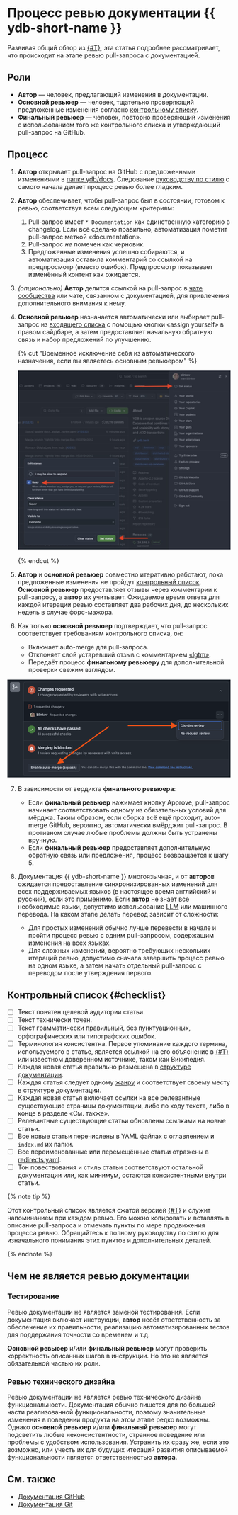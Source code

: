 # Процесс ревью документации {{ ydb-short-name }}

Развивая общий обзор из [{#T}](index.md), эта статья подробнее рассматривает, что происходит на этапе ревью pull-запроса c документацией.

## Роли

- **Автор** — человек, предлагающий изменения в документации.
- **Основной ревьюер** — человек, тщательно проверяющий предложенные изменения согласно [контрольному списку](#checklist).
- **Финальный ревьюер** — человек, повторно проверяющий изменения с использованием того же контрольного списка и утверждающий pull-запрос на GitHub.

## Процесс

1. **Автор** открывает pull-запрос на GitHub с предложенными изменениями в [папке ydb/docs](https://github.com/ydb-platform/ydb/tree/main/ydb/docs). Следование [руководству по стилю](style-guide.md) с самого начала делает процесс ревью более гладким.
2. **Автор** обеспечивает, чтобы pull-запрос был в состоянии, готовом к ревью, соответствуя всем следующим критериям:

   1. Pull-запрос имеет `* Documentation` как единственную категорию в changelog. Если всё сделано правильно, автоматизация пометит pull-запрос меткой «documentation».
   2. Pull-запрос *не* помечен как черновик.
   3. Предложенные изменения успешно собираются, и автоматизация оставила комментарий со ссылкой на предпросмотр (вместо ошибок). Предпросмотр показывает изменённый контент как ожидается.

3. *(опционально)* **Автор** делится ссылкой на pull-запрос в [чате сообщества](https://t.me/ydb_ru) или чате, связанном с документацией, для привлечения дополнительного внимания к нему.
4. **Основной ревьюер** назначается автоматически или выбирает pull-запрос из [входящего списка](https://github.com/ydb-platform/ydb/pulls?q=is%3Aopen+is%3Apr+label%3Adocumentation+draft%3Afalse+no%3Aassignee) с помощью кнопки «assign yourself» в правом сайдбаре, а затем предоставляет начальную обратную связь и набор предложений по улучшению.

   {% cut "Временное исключение себя из автоматического назначения, если вы являетесь основным ревьюером" %}

   ![Исключение себя из автоматического назначения основных ревьюеров](./_assets/excluding-primary-reviewer.jpeg)

   {% endcut %}

5. **Автор** и **основной ревьюер** совместно итеративно работают, пока предложенные изменения не пройдут [контрольный список](#checklist). **Основной ревьюер** предоставляет отзывы через комментарии к pull-запросу, а **автор** их учитывает. Ожидаемое время ответа для каждой итерации ревью составляет два рабочих дня, до нескольких недель в случае форс-мажора.
6. Как только **основной ревьюер** подтверждает, что pull-запрос соответствует требованиям контрольного списка, он:

   - Включает auto-merge для pull-запроса.
   - Отклоняет свой устаревший отзыв c комментарием [«lgtm»](https://en.wiktionary.org/wiki/LGTM).
   - Передаёт процесс **финальному ревьюеру** для дополнительной проверки свежим взглядом.

  ![Пример включения auto-merge и отклонения устаревшего отзыва](./_assets/automerge-and-dismiss.png)

7. В зависимости от вердикта **финального ревьюера**:

   - Если **финальный ревьюер** нажимает кнопку Approve, pull-запрос начинает соответствовать одному из обязательных условий для мёрджа. Таким образом, если сборка всё ещё проходит, auto-merge GitHub, вероятно, автоматически вмёрджит pull-запрос. В противном случае любые проблемы должны быть устранены вручную.
   - Если **финальный ревьюер** предоставляет дополнительную обратную связь или предложения, процесс возвращается к шагу 5.

8. Документация {{ ydb-short-name }} многоязычная, и от **авторов** ожидается предоставление синхронизированных изменений для всех поддерживаемых языков (в настоящее время английский и русский), если это применимо. Если **автор** не знает все необходимые языки, допустимо использование [LLM](https://ru.wikipedia.org/wiki/%D0%91%D0%BE%D0%BB%D1%8C%D1%88%D0%B0%D1%8F_%D1%8F%D0%B7%D1%8B%D0%BA%D0%BE%D0%B2%D0%B0%D1%8F_%D0%BC%D0%BE%D0%B4%D0%B5%D0%BB%D1%8C) или машинного перевода. На каком этапе делать перевод зависит от сложности:

   - Для простых изменений обычно лучше перевести в начале и пройти процесс ревью с одним pull-запросом, содержащим изменения на всех языках.
   - Для сложных изменений, вероятно требующих нескольких итераций ревью, допустимо сначала завершить процесс ревью на одном языке, а затем начать отдельный pull-запрос с переводом после утверждения первого.

## Контрольный список {#checklist}

- [ ] Текст понятен целевой аудитории статьи.
- [ ] Текст технически точен.
- [ ] Текст грамматически правильный, без пунктуационных, орфографических или типографских ошибок.
- [ ] Терминология консистентна. Первое упоминание каждого термина, используемого в статье, является ссылкой на его объяснение в [{#T}](../../concepts/glossary.md) или известном доверенном источнике, таком как Википедия.
- [ ] Каждая новая статья правильно размещена в [структуре документации](structure.md).
- [ ] Каждая статья следует одному [жанру](genres.md) и соответствует своему месту в структуре документации.
- [ ] Каждая новая статья включает ссылки на все релевантные существующие страницы документации, либо по ходу текста, либо в конце в разделе «См. также».
- [ ] Релевантные существующие статьи обновлены ссылками на новые статьи.
- [ ] Все новые статьи перечислены в YAML файлах с оглавлением и `index.md` их папки.
- [ ] Все переименованные или перемещённые статьи отражены в [redirects.yaml](https://github.com/ydb-platform/ydb/blob/main/ydb/docs/redirects.yaml).
- [ ] Тон повествования и стиль статьи соответствуют остальной документации или, как минимум, остаются консистентными внутри статьи.

{% note tip %}

Этот контрольный список является сжатой версией [{#T}](style-guide.md) и служит напоминанием при каждом ревью. Его можно копировать и вставлять в описание pull-запроса и отмечать пункты по мере продвижения процесса ревью. Обращайтесь к полному руководству по стилю для изначального понимания этих пунктов и дополнительных деталей.

{% endnote %}

## Чем не является ревью документации

### Тестирование

Ревью документации не является заменой тестирования. Если документация включает инструкции, **автор** несёт ответственность за обеспечение их правильности, реализацию автоматизированных тестов для поддержания точности со временем и т.д.

**Основной ревьюер** и/или **финальный ревьюер** могут проверить корректность описанных шагов в инструкции. Но это не является обязательной частью их роли.

### Ревью технического дизайна

Ревью документации не является ревью технического дизайна функциональности. Документация обычно пишется для по большей части реализованной функциональности, поэтому значительные изменения в поведении продукта на этом этапе редко возможны. Однако **основной ревьюер** и/или **финальный ревьюер** могут подсветить любые неконсистентности, странное поведение или проблемы с удобством использования. Устранить их сразу же, если это возможно, или учесть их для будущих итераций развития описываемой функциональности является ответственностью **автора**.

## См. также

- [Документация GitHub](https://docs.github.com/en)
- [Документация Git](https://git-scm.com/doc)